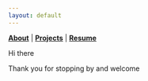 ```yaml
---
layout: default
---
```


<b>[About](./about.html)</b> | <b>[Projects](./projects.html)</b> | <b>[Resume](./resume.html)</b>

<p>Hi there</p>

<p>Thank you for stopping by and welcome</p>

<!-- 
<p>Please feel free to contact me/ connecting with me using any of these: </p>

<div class="container justify-content-start">
<p>
    <a href="https://github.com/maicodes-exe">     
      <img
        alt="my GitHub Profile"
        src="317712_code repository_github_repository_resource_icon.png"
        width="50"
        style="padding-left:5px;"
      />
    </a>
       <a href="[maise.b.costa@gmail.com](mailto:maise.b.costa@gmail.com)">     
      <img
        alt="my gmail"
        src="2613276_company_google_hardware and software_internet_search_icon.png"
        width="50"
        style="padding-left:5px;"
      />
    </a>
</p>
</div> -->